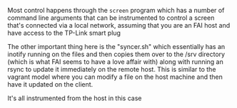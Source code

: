 Most control happens through the `screen` program which has a number of command line arguments that can be instrumented
to control a screen that's connected via a local network, assuming that you are an FAI host and have access to the
TP-Link smart plug

The other important thing here is the "syncer.sh" which essentially has an inotify running on the files and then copies them over to the /srv directory (which is what FAI seems to have a love affair with) along with running an rsync to update it immediately on the remote host.  This is similar to the vagrant model where you can modify a file on the host machine and then have it updated on the client.

It's all instrumented from the host in this case
